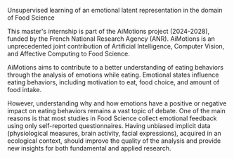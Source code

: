 Unsupervised learning of an emotional latent representation in the domain of Food Science

This master's internship is part of the AiMotions project (2024-2028), funded by the French National Research Agency (ANR). AiMotions is an unprecedented joint contribution of Artificial Intelligence, Computer Vision, and Affective Computing to Food Science. 

AiMotions aims to contribute to a better understanding of eating behaviors through the analysis of emotions while eating. Emotional states influence eating behaviors, including motivation to eat, food choice, and amount of food intake. 

However, understanding why and how emotions have a positive or negative impact on eating behaviors remains a vast topic of debate. One of the main reasons is that most studies in Food Science collect emotional feedback using only self-reported questionnaires. Having unbiased implicit data (physiological measures, brain activity, facial expressions), acquired in an ecological context, should improve the quality of the analysis and provide new insights for both fundamental and applied research.